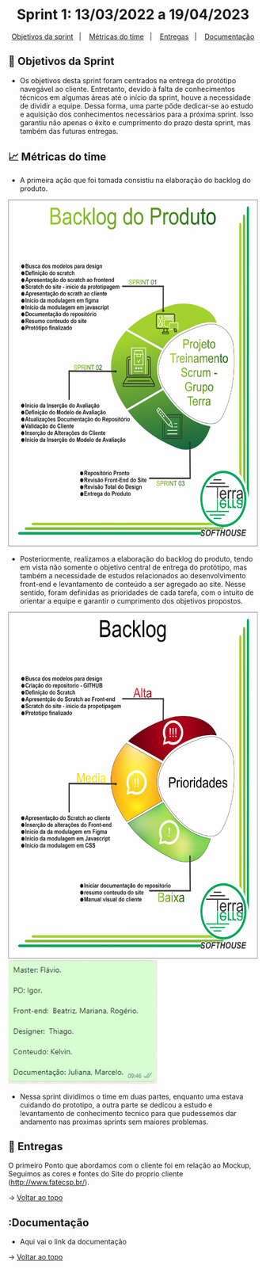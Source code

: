 <span id="topo">

<h1 align="center">Sprint 1: 13/03/2022 a 19/04/2023</h1>

<p align="center">
    <a href="#objetivos">Objetivos da sprint</a> &nbsp |&nbsp &nbsp
    <a href="#metricas">Métricas do time</a> &nbsp |&nbsp &nbsp
    <a href="#entregas">Entregas</a> &nbsp |&nbsp &nbsp
    <a href="#documentação">Documentação</a>
</p>


<span id="objetivos">
    
## :dart: Objetivos da Sprint
- Os objetivos desta sprint foram centrados na entrega do protótipo navegável ao cliente. Entretanto, devido à falta de conhecimentos técnicos em algumas áreas até o início da sprint, houve a necessidade de dividir a equipe. Dessa forma, uma parte pôde dedicar-se ao estudo e aquisição dos conhecimentos necessários para a próxima sprint. Isso garantiu não apenas o êxito e cumprimento do prazo desta sprint, mas também das futuras entregas. 


<span id="metricas">
    
## :chart_with_upwards_trend: Métricas do time
    
- A primeira ação que foi tomada consistiu na elaboração do backlog do produto.

<img src="https://github.com/TerraSoftwarehouse/Projeto-Treinamento-Scrum/blob/master/imagens/Backlog.jpg" height = 700 />
   
- Posteriormente, realizamos a elaboração do backlog do produto, tendo em vista não somente o objetivo central de entrega do protótipo, mas também a necessidade de estudos relacionados ao desenvolvimento front-end e levantamento de conteúdo a ser agregado ao site. Nesse sentido, foram definidas as prioridades de cada tarefa, com o intuito de orientar a equipe e garantir o cumprimento dos objetivos propostos.    
    
<img src="https://github.com/TerraSoftwarehouse/Projeto-Treinamento-Scrum/blob/master/imagens/Sprint%2001%20prioridades.jpg" height = 700 />    

<img src="https://github.com/TerraSoftwarehouse/Projeto-Treinamento-Scrum/blob/master/imagens/fun%C3%A7%C3%B5es.jpg" height = 250 />
    
- Nessa sprint dividimos o time em duas partes, enquanto uma estava cuidando do prototipo, a outra parte se dedicou a estudo e levantamento de conhecimento tecnico para que pudessemos dar andamento nas proximas sprints sem maiores problemas. 
    
<span id="entregas">
        
## :rocket: Entregas
O primeiro Ponto que abordamos com o cliente foi em relação ao Mockup, Seguimos as cores e fontes do Site do proprio cliente (http://www.fatecsp.br/).


→ [Voltar ao topo](#topo)    
    
<span id="documentação">
    
## :Documentação

- Aqui vai o link da documentação

→ [Voltar ao topo](#topo)
